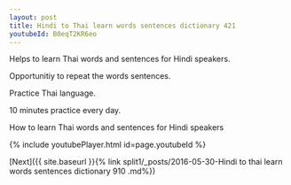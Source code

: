 ```yaml
---
layout: post
title: Hindi to Thai learn words sentences dictionary 421 
youtubeId: B0eqT2KR6eo
---
```

 
 
Helps to learn Thai words and sentences for Hindi speakers.

Opportunitiy to repeat the words sentences. 

Practice Thai language. 
 
10 minutes practice every day. 
 
How to learn Thai words and sentences for Hindi speakers 
 
{% include youtubePlayer.html id=page.youtubeId %}
 
 
[Next]({{ site.baseurl }}{% link  split1/_posts/2016-05-30-Hindi to thai learn words sentences dictionary 910 .md%})
 
